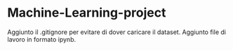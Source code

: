 # Machine-Learning-project
Aggiunto il .gitignore per evitare di dover caricare il dataset. Aggiunto file di lavoro in formato ipynb.
